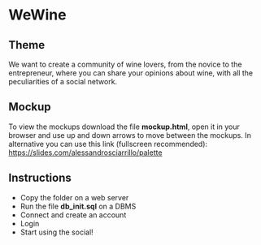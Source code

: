 # WeWine

## Theme
We want to create a community of wine lovers, from the novice to the entrepreneur, where you can share your opinions about wine, with all the peculiarities of a social network.

## Mockup
To view the mockups download the file **mockup.html**, open it in your browser and use up and down arrows to move between the mockups.
In alternative you can use this link (fullscreen recommended): https://slides.com/alessandrosciarrillo/palette

## Instructions
- Copy the folder on a web server
- Run the file **db_init.sql** on a DBMS
- Connect and create an account
- Login
- Start using the social!
